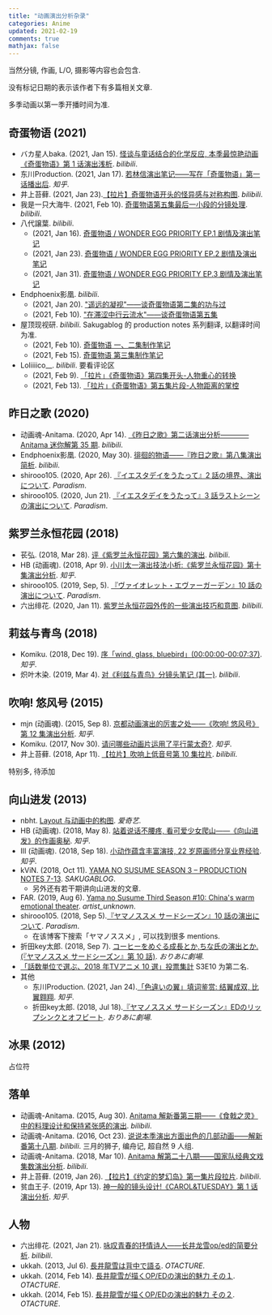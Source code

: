 ```yaml
---
title: "动画演出分析杂录"
categories: Anime
updated: 2021-02-19
comments: true
mathjax: false
---
```


当然分镜, 作画, L/O, 摄影等内容也会包含.

没有标记日期的表示该作者下有多篇相关文章.

多季动画以第一季开播时间为准.

<!-- more -->

## 奇蛋物语 (2021)

- バカ星人baka. (2021, Jan 15). [怪谈与童话结合的化学反应, 本季最惊艳动画《奇蛋物语》第 1 话演出浅析](https://www.bilibili.com/read/cv9292520). *bilibili*.
- 东川Production. (2021, Jan 17). [若林信演出笔记——写在「奇蛋物语」第一话播出后](https://zhuanlan.zhihu.com/p/344980907). *知乎*.
- 井上苔藓. (2021, Jan 23).[【拉片】奇蛋物语开头的怪异感与对称构图](https://www.bilibili.com/video/BV1DU4y147vi). *bilibili*.
- 我是一只大海牛. (2021, Feb 10). [奇蛋物语第五集最后一小段的分镜处理](https://www.bilibili.com/video/BV16v411e7YW). *bilibili*.
- 八代譲葉. *bilibili*.
    - (2021, Jan 16). [奇蛋物语 / WONDER EGG PRIORITY EP.1 剧情及演出笔记](https://www.bilibili.com/read/cv9308092)
    - (2021, Jan 23). [奇蛋物语 / WONDER EGG PRIORITY EP.2 剧情及演出笔记](https://www.bilibili.com/read/cv9423482)
    - (2021, Jan 31). [奇蛋物语 / WONDER EGG PRIORITY EP.3 剧情及演出笔记](https://www.bilibili.com/read/cv9559378)
- Endphoenix影凰. *bilibili*.
    - (2021, Jan 20). ["遥远的凝视"——谈奇蛋物语第二集的功与过](https://www.bilibili.com/read/cv9358004)
    - (2021, Feb 10). ["在滞涩中行云流水"——谈奇蛋物语第五集](https://www.bilibili.com/read/cv9754384)
- 屋顶现视研. *bilibili*. Sakugablog 的 production notes 系列翻译, 以翻译时间为准.
    - (2021, Feb 10). [奇蛋物语 一、二集制作笔记](https://www.bilibili.com/read/cv9759662)
    - (2021, Feb 15). [奇蛋物语 第三集制作笔记](https://www.bilibili.com/read/cv9834806)
- Loliiiico__. *bilibili*. 要看评论区
    - (2021, Feb 9). [「拉片」《奇蛋物语》第四集开头-人物重心的转换](https://www.bilibili.com/video/BV1CX4y1N7ye)
    - (2021, Feb 13). [「拉片」《奇蛋物语》第五集片段-人物距离的掌控](https://www.bilibili.com/video/BV1yK4y1n7tD)

## 昨日之歌 (2020)

- 动画魂-Anitama. (2020, Apr 14). [《昨日之歌》第二话演出分析————Anitama 迷你解第 35 期](https://www.bilibili.com/video/BV1PK4y1k7Zz). *bilibili*.
- Endphoenix影凰. (2020, May 30). [徘徊的物语——『昨日之歌』第八集演出简析](https://www.bilibili.com/read/cv6251451). *bilibili*.
- shirooo105. (2020, Apr 26). [『イエスタデイをうたって』2 話の境界、演出について](https://shirooo305.hatenablog.com/entry/2020/04/26/021348). *Paradism*.
- shirooo105. (2020, Jun 21). [『イエスタデイをうたって』3 話ラストシーンの演出について](https://shirooo305.hatenablog.com/entry/2020/06/21/024559). *Paradism*.

## 紫罗兰永恒花园 (2018)

- 苌弘. (2018, Mar 28). [评《紫罗兰永恒花园》第六集的演出](https://www.bilibili.com/read/cv328810). *bilibili*.
- HB (动画魂). (2018, Apr 9). [小川太一演出技法小析:《紫罗兰永恒花园》第十集演出分析](https://zhuanlan.zhihu.com/p/35446134). *知乎*.
- shirooo105. (2019, Sep, 5). [『ヴァイオレット・エヴァーガーデン』10 話の演出について](https://shirooo305.hatenablog.com/entry/2019/09/05/023950). *Paradism*.
- 六出绯花. (2020, Jan 11). [紫罗兰永恒花园外传的一些演出技巧和意图](https://www.bilibili.com/read/cv4331257). *bilibili*.

## 莉兹与青鸟 (2018)

- Komiku. (2018, Dec 19). [序「wind, glass, bluebird」(00:00:00-00:07:37)](https://zhuanlan.zhihu.com/p/51698728). *知乎*.
- 炽叶木染. (2019, Mar 4). [对《利兹与青鸟》分镜头笔记 (其一)](https://www.bilibili.com/read/cv2188854/). *bilibili*.
  
## 吹响! 悠风号 (2015)

- mjn (动画魂). (2015, Sep 8). [京都动画演出的厉害之处——《吹响! 悠风号》第 12 集演出分析](https://zhuanlan.zhihu.com/p/20195839). *知乎*.
- Komiku. (2017, Nov 30). [请问哪些动画片运用了平行蒙太奇?](https://www.zhihu.com/question/68784087/answer/268104434). *知乎*.
- 井上苔藓. (2018, Apr 11). [【拉片】吹响上低音号第 10 集拉片](https://www.bilibili.com/video/BV1mW411K7ed). *bilibili*.

特别多, 待添加

## 向山进发 (2013)

- nbht. [Layout 与动画中的构图](https://www.iqiyi.com/dongman/nofishing1410.html). *爱奇艺*.
- HB (动画魂). (2018, May 8). [站着说话不腰疼, 看可爱少女爬山——《向山进发》的作画奥秘](https://zhuanlan.zhihu.com/p/36560576). *知乎*.
- III (动画魂). (2018, Sep 18). [小动作蕴含丰富演技, 22 岁原画师分享业界经验](https://zhuanlan.zhihu.com/p/44805205). *知乎*.
- kViN. (2018, Oct 11). [YAMA NO SUSUME SEASON 3 – PRODUCTION NOTES 7-13](https://blog.sakugabooru.com/2018/10/11/yama-no-susume-season-3-production-notes-7-13/). *SAKUGABLOG*.
    - 另外还有若干期讲向山进发的文章.
- FAR. (2019, Aug 6). [Yama no Susume Third Season #10: China's warm emotional theater](https://artistunknown.info/2019/08/06/yama-no-susume-third-season-10-chinas-warm-emotional-theater/). *artist_unknown*.
- shirooo105. (2018, Sep 5).[『ヤマノススメ サードシーズン』10 話の演出について](https://shirooo305.hatenablog.com/entry/2018/09/05/151307). *Paradism*.
    - 在该博客下搜索「ヤマノススメ」, 可以找到很多 mentions.
- 折田key太郎. (2018, Sep 7). [コーヒーをめぐる成長とか,ちな氏の演出とか. (『ヤマノススメ サードシーズン』第 10 話)](https://orita-ani.net/coffee-makes-you-grow-up/). *おりあに劇場*.
- [「話数単位で選ぶ、2018 年TVアニメ 10 選」投票集計](http://shinmai.seesaa.net/article/463460588.html) S3E10 为第二名.
- 其他
    - 东川Production. (2021, Jan 24).[「色違いの翼」填词鉴赏: 结翼成双, 比翼翱翔](https://zhuanlan.zhihu.com/p/346594318). *知乎*.
    - 折田key太郎. (2018, Jul 18).[『ヤマノススメ サードシーズン』EDのリップシンクとオフビート](https://orita-ani.net/yamano-susume-3rd-ed-good/). *おりあに劇場*.

## 冰果 (2012)

占位符

## 落单

- 动画魂-Anitama. (2015, Aug 30). [Anitama 解新番第三期——《食戟之灵》中的料理设计和保持紧张感的演出](https://www.bilibili.com/video/BV1Ps411U74X). *bilibili*. 
- 动画魂-Anitama. (2016, Oct 23). [说说本季演出方面出色的几部动画——解新番第十八期](https://www.bilibili.com/video/BV1Ns411t7ew). *bilibili*. 三月的狮子, 编舟记, 超自然 9 人组.
- 动画魂-Anitama. (2018, Mar 10). [Anitama 解第二十八期——国家队经典文戏集数演出分析](https://www.bilibili.com/video/BV1ZW411W7g7). *bilibili*.
- 井上苔藓. (2019, Jan 26). [【拉片】《约定的梦幻岛》第一集片段拉片](https://www.bilibili.com/video/BV1mt411476d). *bilibili*.
- 贫血王子. (2019, Apr 13). [神一般的镜头设计!《CAROL&TUESDAY》第 1 话演出分析](https://zhuanlan.zhihu.com/p/62293575). *知乎*.

## 人物

- 六出绯花. (2021, Jan 21). [咏叹青春的抒情诗人——长井龙雪op/ed的简要分析](https://www.bilibili.com/read/cv9386315). *bilibili*.
- ukkah. (2013, Jul 6). [長井龍雪は背中で語る](https://ukkah.hatenadiary.org/entry/20130706/p1). *OTACTURE*.
- ukkah. (2014, Feb 14). [長井龍雪が描くOP/EDの演出的魅力 その１](https://ukkah.hatenadiary.org/entry/20140214/p1). *OTACTURE*.
- ukkah. (2014, Feb 15). [長井龍雪が描くOP/EDの演出的魅力 その２](https://ukkah.hatenadiary.org/entry/20140215/p1). *OTACTURE*.